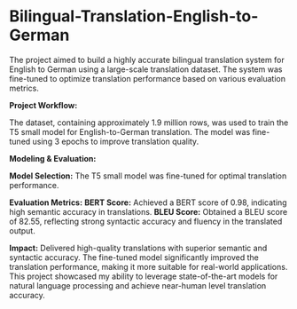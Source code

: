 # Bilingual-Translation-English-to-German

The project aimed to build a highly accurate bilingual translation system for English to German using a large-scale translation dataset. The system was fine-tuned to optimize translation performance based on various evaluation metrics.

**Project Workflow:**

The dataset, containing approximately 1.9 million rows, was used to train the T5 small model for English-to-German translation. The model was fine-tuned using 3 epochs to improve translation quality.

**Modeling & Evaluation:**

**Model Selection:** The T5 small model was fine-tuned for optimal translation performance.

**Evaluation Metrics:**
**BERT Score:** Achieved a BERT score of 0.98, indicating high semantic accuracy in translations.
**BLEU Score:** Obtained a BLEU score of 82.55, reflecting strong syntactic accuracy and fluency in the translated output.

**Impact:**
Delivered high-quality translations with superior semantic and syntactic accuracy.
The fine-tuned model significantly improved the translation performance, making it more suitable for real-world applications.
This project showcased my ability to leverage state-of-the-art models for natural language processing and achieve near-human level translation accuracy.
